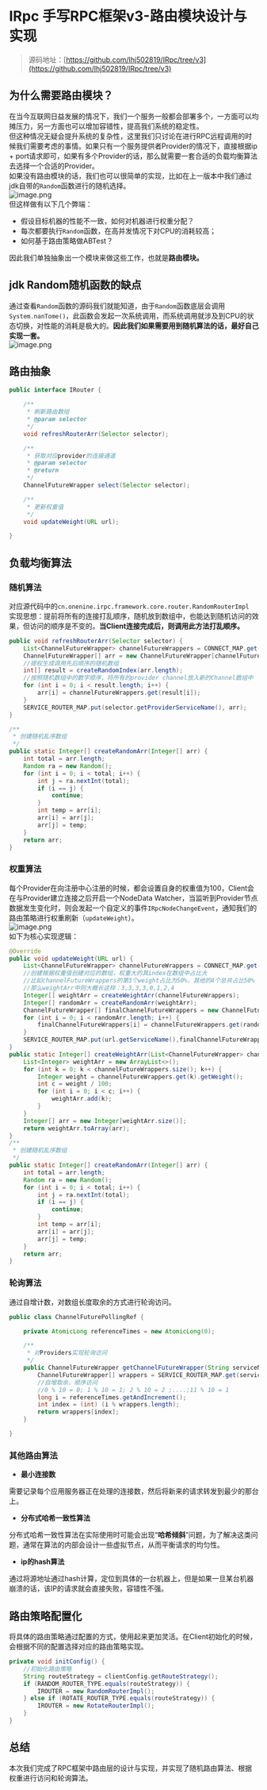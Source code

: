 # IRpc **手写RPC框架v3-路由模块设计与实现**
> 源码地址：[https://github.com/lhj502819/IRpc/tree/v3](https://github.com/lhj502819/IRpc/tree/v3)

<a name="jrlHz"></a>

## 为什么需要路由模块？

在当今互联网日益发展的情况下，我们一个服务一般都会部署多个，一方面可以均摊压力，另一方面也可以增加容错性，提高我们系统的稳定性。<br />但这种情况无疑会提升系统的复杂性，这里我们只讨论在进行RPC远程调用的时候我们需要考虑的事情。如果只有一个服务提供者Provider的情况下，直接根据ip + port请求即可，如果有多个Provider的话，那么就需要一套合适的负载均衡算法去选择一个合适的Provider。<br />如果没有路由模块的话，我们也可以很简单的实现，比如在上一版本中我们通过jdk自带的`Random`函数进行的随机选择。<br />![image.png](https://cdn.nlark.com/yuque/0/2022/png/1171730/1672322226543-591ed835-7a71-444d-9f38-8a77ea91aa06.png#averageHue=%232e2b2a&clientId=ub2350b76-3c1a-4&crop=0&crop=0&crop=1&crop=1&from=paste&height=269&id=u05042cbb&margin=%5Bobject%20Object%5D&name=image.png&originHeight=269&originWidth=1126&originalType=binary&ratio=1&rotation=0&showTitle=false&size=37330&status=done&style=none&taskId=u1443eaa5-a6c4-4d9e-995b-60ef919f157&title=&width=1126)<br />但这样做有以下几个弊端：

- 假设目标机器的性能不一致，如何对机器进行权重分配？
- 每次都要执行`Random`函数，在高并发情况下对CPU的消耗较高；
- 如何基于路由策略做ABTest？

因此我们单独抽象出一个模块来做这些工作，也就是**路由模块。**
<a name="VJ74b"></a>

## jdk Random随机函数的缺点

通过查看`Random`函数的源码我们就能知道，由于`Random`函数底层会调用`System.nanTome()`，此函数会发起一次系统调用，而系统调用就涉及到CPU的状态切换，对性能的消耗是极大的。**因此我们如果需要用到随机算法的话，最好自己实现一套。**<br />![image.png](https://cdn.nlark.com/yuque/0/2022/png/1171730/1672322376778-a45d0c5b-96be-4a77-b7ba-a865b92bcb00.png#averageHue=%232f2e2d&clientId=ub2350b76-3c1a-4&crop=0&crop=0&crop=1&crop=1&from=paste&height=111&id=ufc2c0561&margin=%5Bobject%20Object%5D&name=image.png&originHeight=111&originWidth=557&originalType=binary&ratio=1&rotation=0&showTitle=false&size=9955&status=done&style=none&taskId=u0ca48cb9-e270-42df-aca2-8160070ddec&title=&width=557)
<a name="r26ls"></a>

## 路由抽象

```java
public interface IRouter {

    /**
     * 刷新路由数组
     * @param selector
     */
    void refreshRouterArr(Selector selector);

    /**
     * 获取对应provider的连接通道
     * @param selector
     * @return
     */
    ChannelFutureWrapper select(Selector selector);

    /**
     * 更新权重值
     */
    void updateWeight(URL url);

}
```

<a name="G83jW"></a>

## 负载均衡算法

<a name="aB594"></a>

### 随机算法

对应源代码中的`cn.onenine.irpc.framework.core.router.RandomRouterImpl`<br />实现思想：提前将所有的连接打乱顺序，随机放到数组中，也能达到随机访问的效果，但访问的顺序是不变的。**当Client连接完成后，则调用此方法打乱顺序。**

```java
public void refreshRouterArr(Selector selector) {
    List<ChannelFutureWrapper> channelFutureWrappers = CONNECT_MAP.get(selector.getProviderServiceName());
    ChannelFutureWrapper[] arr = new ChannelFutureWrapper[channelFutureWrappers.size()];
    //提权生成调用先后顺序的随机数组
    int[] result = createRandomIndex(arr.length);
    //按照随机数组中的数字顺序，将所有的provider channel放入新的Channel数组中
    for (int i = 0; i < result.length; i++) {
        arr[i] = channelFutureWrappers.get(result[i]);
    }
    SERVICE_ROUTER_MAP.put(selector.getProviderServiceName(), arr);
}

/**
 * 创建随机乱序数组
 */
public static Integer[] createRandomArr(Integer[] arr) {
    int total = arr.length;
    Random ra = new Random();
    for (int i = 0; i < total; i++) {
        int j = ra.nextInt(total);
        if (i == j) {
            continue;
        }
        int temp = arr[i];
        arr[i] = arr[j];
        arr[j] = temp;
    }
    return arr;
}
```

<a name="cwZsc"></a>

### 权重算法

每个Provider在向注册中心注册的时候，都会设置自身的权重值为100，Client会在与Provider建立连接之后开启一个NodeData Watcher，当监听到Provider节点数据发生变化时，则会发起一个自定义的事件`IRpcNodeChangeEvent`，通知我们的路由策略进行权重刷新（`updateWeight`）。<br />![image.png](https://cdn.nlark.com/yuque/0/2022/png/1171730/1672323924765-41226685-861c-4b92-af83-37f80eb5cb38.png#averageHue=%23fdfdfc&clientId=ub2350b76-3c1a-4&crop=0&crop=0&crop=1&crop=1&from=paste&height=805&id=u0ec4120a&margin=%5Bobject%20Object%5D&name=image.png&originHeight=805&originWidth=1694&originalType=binary&ratio=1&rotation=0&showTitle=false&size=44797&status=done&style=none&taskId=u0f9b989e-dc1f-4505-9174-205c80898e0&title=&width=1694)<br />如下为核心实现逻辑：

```java
@Override
public void updateWeight(URL url) {
    List<ChannelFutureWrapper> channelFutureWrappers = CONNECT_MAP.get(url.getServiceName());
    //创建根据权重值创建对应的数组，权重大的其index在数组中占比大
	//比如channelFutureWrappers的第3个weight占比为50%，其他的4个总共占比50%
	//那么weightArr中则大概长这样：3,3,3,3,0,1,2,4
    Integer[] weightArr = createWeightArr(channelFutureWrappers);
    Integer[] randomArr = createRandomArr(weightArr);
    ChannelFutureWrapper[] finalChannelFutureWrappers = new ChannelFutureWrapper[randomArr.length];
    for (int i = 0; i < randomArr.length; i++) {
        finalChannelFutureWrappers[i] = channelFutureWrappers.get(randomArr[i]);
    }
    SERVICE_ROUTER_MAP.put(url.getServiceName(),finalChannelFutureWrappers);
}
public static Integer[] createWeightArr(List<ChannelFutureWrapper> channelFutureWrappers) {
    List<Integer> weightArr = new ArrayList<>();
    for (int k = 0; k < channelFutureWrappers.size(); k++) {
        Integer weight = channelFutureWrappers.get(k).getWeight();
        int c = weight / 100;
        for (int i = 0; i < c; i++) {
            weightArr.add(k);
        }
    }
    Integer[] arr = new Integer[weightArr.size()];
    return weightArr.toArray(arr);
}
/**
 * 创建随机乱序数组
 */
public static Integer[] createRandomArr(Integer[] arr) {
    int total = arr.length;
    Random ra = new Random();
    for (int i = 0; i < total; i++) {
        int j = ra.nextInt(total);
        if (i == j) {
            continue;
        }
        int temp = arr[i];
        arr[i] = arr[j];
        arr[j] = temp;
    }
    return arr;
}
```

<a name="bxaQ1"></a>

### 轮询算法

通过自增计数，对数组长度取余的方式进行轮询访问。

```java
public class ChannelFuturePollingRef {

    private AtomicLong referenceTimes = new AtomicLong(0);

    /**
     * 对Providers实现轮询访问
     */
    public ChannelFutureWrapper getChannelFutureWrapper(String serviceName) {
        ChannelFutureWrapper[] wrappers = SERVICE_ROUTER_MAP.get(serviceName);
        //自增取余，顺序访问
        //0 % 10 = 0; 1 % 10 = 1; 2 % 10 = 2 ;....;11 % 10 = 1
        long i = referenceTimes.getAndIncrement();
        int index = (int) (i % wrappers.length);
        return wrappers[index];
    }

}
```

<a name="DytWV"></a>

### 其他路由算法

- **最小连接数**

需要记录每个应用服务器正在处理的连接数，然后将新来的请求转发到最少的那台上。

- **分布式哈希一致性算法**

分布式哈希一致性算法在实际使用时可能会出现“**哈希倾斜**”问题，为了解决这类问题，通常在算法的内部会设计一些虚拟节点，从而平衡请求的均匀性。

- **ip的hash算法**

通过将源地址通过hash计算，定位到具体的一台机器上，但是如果一旦某台机器崩溃的话，该IP的请求就会直接失败，容错性不强。
<a name="iJfuF"></a>

## 路由策略配置化

将具体的路由策略通过配置的方式，使用起来更加灵活。在Client初始化的时候，会根据不同的配置选择对应的路由策略实现。

```java
private void initConfig() {
    //初始化路由策略
    String routeStrategy = clientConfig.getRouteStrategy();
    if (RANDOM_ROUTER_TYPE.equals(routeStrategy)) {
        IROUTER = new RandomRouterImpl();
    } else if (ROTATE_ROUTER_TYPE.equals(routeStrategy)) {
        IROUTER = new RotateRouterImpl();
    }
}
```

<a name="w8AcS"></a>

## 总结

本次我们完成了RPC框架中路由层的设计与实现，并实现了随机路由算法、根据权重进行访问和轮询算法。
